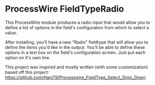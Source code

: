 # ProcessWire FieldTypeRadio

This ProcessWire module produces a radio input that would allow you to define a list of options in the field's configuration from which to select a value.

After installing, you'll have a new "Radio" fieldtype that will allow you to define the items you'd like in the output. You'll be able to define these options in a text box on the field's configuration screen. Just put each option on it's own line.

This project was inspired and mostly written (with some customization) based off this project: https://github.com/Hani79/Processwire_FieldType_Select_Drop_Down
